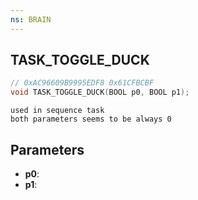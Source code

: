 ```yaml
---
ns: BRAIN
---
```

## TASK_TOGGLE_DUCK

```c
// 0xAC96609B9995EDF8 0x61CFBCBF
void TASK_TOGGLE_DUCK(BOOL p0, BOOL p1);
```

```
used in sequence task  
both parameters seems to be always 0  
```

## Parameters
* **p0**: 
* **p1**: 

